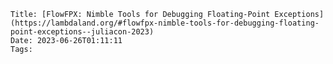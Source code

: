     Title: [FlowFPX: Nimble Tools for Debugging Floating-Point Exceptions](https://lambdaland.org/#flowfpx-nimble-tools-for-debugging-floating-point-exceptions--juliacon-2023)
    Date: 2023-06-26T01:11:11
    Tags: 

